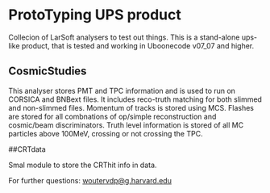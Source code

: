 # ProtoTyping UPS product
Collecion of LarSoft analysers to test out things. This is a stand-alone ups-like product, that is tested and working in Uboonecode v07_07 and higher.

## CosmicStudies
This analyser stores PMT and TPC information and is used to run on CORSICA and BNBext files.
It includes reco-truth matching for both slimmed and non-slimmed files.
Momentum of tracks is stored using MCS. 
Flashes are stored for all combnations of op/simple reconstruction and cosmic/beam discriminators.
Truth level information is stored of all MC particles above 100MeV, crossing or not crossing the TPC.

##CRTdata

Smal module to store the CRThit info in data.

For further questions:
woutervdp@g.harvard.edu

